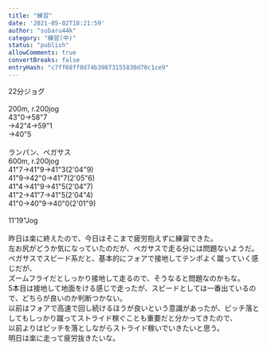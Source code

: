 ```yaml
---
title: "練習"
date: '2021-05-02T18:21:59'
author: "subaru44k"
category: "練習(中)"
status: "publish"
allowComments: true
convertBreaks: false
entryHash: "c7ff68ff0d74b39873155830d70c1ce9"
---
```

22分ジョグ<br>
<br>
200m, r.200jog<br>
43"0→58"7<br>
→42"4→59"1<br>
→40"5<br>
<br>
ランパン、ペガサス<br>
600m, r.200jog<br>
41"7→41"9→41"3(2'04"9)<br>
41"9→42"0→41"7(2'05"6)<br>
41"4→41"9→41"5(2'04"7)<br>
41"2→41"7→41"5(2'04"4)<br>
41"0→40"9→40"0(2'01"9)<br>
<br>
11'19"Jog<br>
<br>
昨日は楽に終えたので、今日はそこまで疲労抱えずに練習できた。<br>
左お尻がどうか気になっていたのだが、ペガサスで走る分には問題ないようだ。<br>
ペガサスでスピード系だと、基本的にフォアで接地してテンポよく蹴っていく感じだが、<br>
ズームフライだとしっかり接地して走るので、そうなると問題なのかもな。<br>
5本目は接地して地面をける感じで走ったが、スピードとしては一番出ているので、どちらが良いのか判断つかない。<br>
以前はフォアで高速で回し続けるほうが良いという意識があったが、ピッチ落としてもしっかり蹴ってストライド稼ぐことも重要だと分かってきたので、<br>
以前よりはピッチを落としながらストライド稼いでいきたいと思う。<br>
明日は楽に走って疲労抜きたいな。

